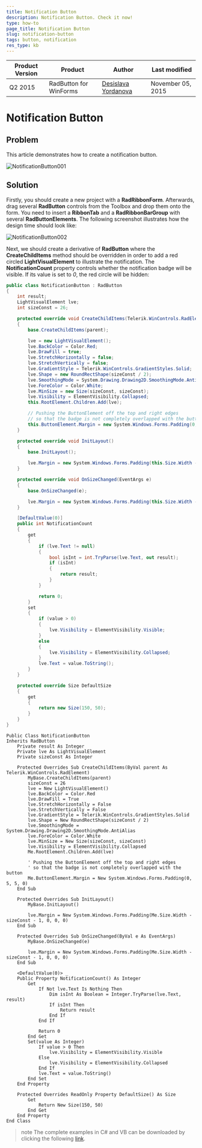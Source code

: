 ```yaml
---
title: Notification Button
description: Notification Button. Check it now!
type: how-to
page_title: Notification Button
slug: notification-button
tags: button, notification
res_type: kb
---
```


|Product Version|Product|Author|Last modified|
|----|----|----|----|
|Q2 2015|RadButton for WinForms|[Desislava Yordanova](https://www.telerik.com/blogs/author/desislava-yordanova)|November 05, 2015|

# Notification Button

## Problem

This article demonstrates how to create a notification button.

![NotificationButton001](images/notificationbutton001.png)

## Solution

Firstly, you should create a new project with a **RadRibbonForm**. Afterwards, drag several **RadButton** controls from the Toolbox and drop them onto the form. You need to insert a **RibbonTab** and a **RadRibbonBarGroup** with several **RadButtonElements**. The following screenshot illustrates how the design time should look like:

![NotificationButton002](images/notificationbutton002.png)

Next, we should create a derivative of **RadButton** where the **CreateChildItems** method should be overridden in order to add a red <g class="gr_ gr_25 gr-alert gr_spell ContextualSpelling" id="25" data-gr-id="25">circled</g> **LightVisualElement** to illustrate the notification. The **NotificationCount** property controls whether the notification badge will be visible. If its value is set to *0*, the red circle will be hidden:


````C#
public class NotificationButton : RadButton
{
    int result;
    LightVisualElement lve;
    int sizeConst = 26;

    protected override void CreateChildItems(Telerik.WinControls.RadElement parent)
    {
        base.CreateChildItems(parent);

        lve = new LightVisualElement();
        lve.BackColor = Color.Red;
        lve.DrawFill = true;
        lve.StretchHorizontally = false;
        lve.StretchVertically = false;
        lve.GradientStyle = Telerik.WinControls.GradientStyles.Solid;
        lve.Shape = new RoundRectShape(sizeConst / 2);
        lve.SmoothingMode = System.Drawing.Drawing2D.SmoothingMode.AntiAlias;
        lve.ForeColor = Color.White;
        lve.MinSize = new Size(sizeConst, sizeConst);
        lve.Visibility = ElementVisibility.Collapsed;
        this.RootElement.Children.Add(lve);

        // Pushing the ButtonElement off the top and right edges
        // so that the badge is not completely overlapped with the button
        this.ButtonElement.Margin = new System.Windows.Forms.Padding(0, 5, 5, 0);
    }

    protected override void InitLayout()
    {
        base.InitLayout();

        lve.Margin = new System.Windows.Forms.Padding(this.Size.Width - sizeConst - 1, 0, 0, 0);
    }

    protected override void OnSizeChanged(EventArgs e)
    {
        base.OnSizeChanged(e);

        lve.Margin = new System.Windows.Forms.Padding(this.Size.Width - sizeConst - 1, 0, 0, 0);
    }

    [DefaultValue(0)]
    public int NotificationCount
    {
        get
        {
            if (lve.Text != null)
            {
                bool isInt = int.TryParse(lve.Text, out result);
                if (isInt)
                {
                    return result;
                }
            }

            return 0;
        }
        set
        {
            if (value > 0)
            {
                lve.Visibility = ElementVisibility.Visible;
            }
            else
            {
                lve.Visibility = ElementVisibility.Collapsed;
            }
            lve.Text = value.ToString();
        }
    }

    protected override Size DefaultSize
    {
        get
        {
            return new Size(150, 50);
        }
    }
}

````
````VB.NET
Public Class NotificationButton
Inherits RadButton
    Private result As Integer
    Private lve As LightVisualElement
    Private sizeConst As Integer

    Protected Overrides Sub CreateChildItems(ByVal parent As Telerik.WinControls.RadElement)
        MyBase.CreateChildItems(parent)
        sizeConst = 26
        lve = New LightVisualElement()
        lve.BackColor = Color.Red
        lve.DrawFill = True
        lve.StretchHorizontally = False
        lve.StretchVertically = False
        lve.GradientStyle = Telerik.WinControls.GradientStyles.Solid
        lve.Shape = New RoundRectShape(sizeConst / 2)
        lve.SmoothingMode = System.Drawing.Drawing2D.SmoothingMode.AntiAlias
        lve.ForeColor = Color.White
        lve.MinSize = New Size(sizeConst, sizeConst)
        lve.Visibility = ElementVisibility.Collapsed
        Me.RootElement.Children.Add(lve)

        ' Pushing the ButtonElement off the top and right edges
        ' so that the badge is not completely overlapped with the button
        Me.ButtonElement.Margin = New System.Windows.Forms.Padding(0, 5, 5, 0)
    End Sub

    Protected Overrides Sub InitLayout()
        MyBase.InitLayout()

        lve.Margin = New System.Windows.Forms.Padding(Me.Size.Width - sizeConst - 1, 0, 0, 0)
    End Sub

    Protected Overrides Sub OnSizeChanged(ByVal e As EventArgs)
        MyBase.OnSizeChanged(e)

        lve.Margin = New System.Windows.Forms.Padding(Me.Size.Width - sizeConst - 1, 0, 0, 0)
    End Sub

    <DefaultValue(0)> _
    Public Property NotificationCount() As Integer
        Get
            If Not lve.Text Is Nothing Then
                Dim isInt As Boolean = Integer.TryParse(lve.Text, result)
                If isInt Then
                    Return result
                End If
            End If

            Return 0
        End Get
        Set(value As Integer)
            If value > 0 Then
                lve.Visibility = ElementVisibility.Visible
            Else
                lve.Visibility = ElementVisibility.Collapsed
            End If
            lve.Text = value.ToString()
        End Set
    End Property

    Protected Overrides ReadOnly Property DefaultSize() As Size
        Get
            Return New Size(150, 50)
        End Get
    End Property
End Class

````

>note The complete examples in C# and VB can be downloaded by clicking the following [link](https://github.com/telerik/winforms-sdk/tree/master/Button/NotificationButton).


